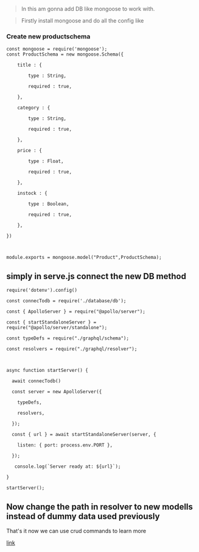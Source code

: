 > In this am gonna add DB like mongoose to work with.

> Firstly install mongoose and do all the config like 

### Create new productschema

```node
const mongoose = require('mongoose');
const ProductSchema = new mongoose.Schema({

    title : {

        type : String,

        required : true,

    },

    category : {

        type : String,

        required : true,

    },

    price : {

        type : Float,

        required : true,

    },

    instock : {

        type : Boolean,

        required : true,

    },

})

  

module.exports = mongoose.model("Product",ProductSchema);
```



## simply in serve.js connect the new DB method

```node
require('dotenv').config()

const connecTodb = require('./database/db');

const { ApolloServer } = require("@apollo/server");

const { startStandaloneServer } = require("@apollo/server/standalone");

const typeDefs = require("./graphql/schema");

const resolvers = require("./graphql/resolver");

  

async function startServer() {

  await connecTodb()

  const server = new ApolloServer({

    typeDefs,

    resolvers,

  });

  const { url } = await startStandaloneServer(server, {

    listen: { port: process.env.PORT },

  });

   console.log(`Server ready at: ${url}`);

}

startServer();
```


## Now change the path in resolver to new modells instead of dummy data used previously

That's it now we can use crud commands to learn more 

[link](https://github.com/Dedrknex8/AdvanceGraphqlwithMongo)

